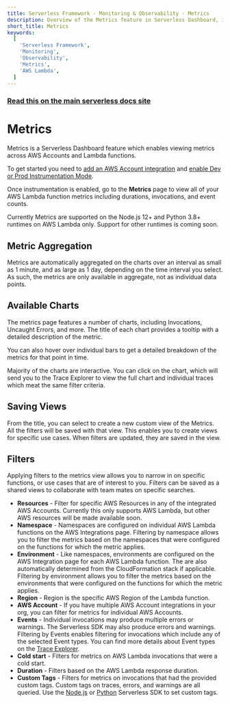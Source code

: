 ```yaml
---
title: Serverless Framework - Monitoring & Observability - Metrics
description: Overview of the Metrics feature in Serverless Dashboard, including setup, available charts, and filters.
short_title: Metrics
keywords:
  [
    'Serverless Framework',
    'Monitoring',
    'Observability',
    'Metrics',
    'AWS Lambda',
  ]
---
```


<!-- DOCS-SITE-LINK:START automatically generated  -->

### [Read this on the main serverless docs site](https://www.serverless.com/framework/docs/guides/monitoring/metrics/)

<!-- DOCS-SITE-LINK:END -->

# Metrics

Metrics is a Serverless Dashboard feature which enables viewing metrics across
AWS Accounts and Lambda functions.

To get started you need to [add an AWS Account integration](./integrations/aws.md)
and [enable Dev or Prod Instrumentation Mode](./instrumentation.md).

Once instrumentation is enabled, go to the **Metrics** page to view all of your
AWS Lambda function metrics including durations, invocations, and event counts.

Currently Metrics are supported on the Node.js 12+ and Python 3.8+ runtimes on
AWS Lambda only. Support for other runtimes is coming soon.

## Metric Aggregation

Metrics are automatically aggregated on the charts over an interval as small as
1 minute, and as large as 1 day, depending on the time interval you select. As
such, the metrics are only available in aggregate, not as individual data
points.

## Available Charts

The metrics page features a number of charts, including Invocations, Uncaught
Errors, and more. The title of each chart provides a tooltip with a detailed
description of the metric.

You can also hover over individual bars to get a detailed breakdown of the
metrics for that point in time.

Majority of the charts are interactive. You can click on the chart, which will
send you to the Trace Explorer to view the full chart and individual traces
which meat the same filter criteria.

## Saving Views

From the title, you can select to create a new custom view of the Metrics. All
the filters will be saved with that view. This enables you to create views for
specific use cases. When filters are updated, they are saved in the view.

## Filters

Applying filters to the metrics view allows you to narrow in on
specific functions, or use cases that are of interest to you. Filters can be
saved as a shared views to collaborate with team mates on specific searches.

- **Resources** - Filter for specific AWS Resources in any of the integrated
  AWS Accounts. Currently this only supports AWS Lambda, but other AWS resources
  will be made available soon.
- **Namespace** - Namespaces are configured on individual AWS Lambda functions
  on the AWS Integrations page. Filtering by namespace allows you to filter the
  metrics based on the namespaces that were configured on the functions for which
  the metric applies.
- **Environment** - Like namespaces, environments are configured on the AWS
  Integration page for each AWS Lambda function. The are also automatically
  determined from the CloudFormation stack if applicable. Filtering by environment
  allows you to filter the metrics based on the environments that were configured
  on the functions for which the metric applies.
- **Region** - Region is the specific AWS Region of the Lambda function.
- **AWS Account** - If you have multiple AWS Account integrations in your
  org, you can filter for metrics for individual AWS Accounts.
- **Events** - Individual invocations may produce multiple errors or warnings.
  The Serverless SDK may also produce errors and warnings. Filtering by Events
  enables filtering for invocations which include any of the selected Event types.
  You can find more details about Event types on the [Trace Explorer](./trace-explorer.md).
- **Cold start** - Filters for metrics on AWS Lambda invocations that were a
  cold start.
- **Duration** - Filters based on the AWS Lambda response duration.
- **Custom Tags** - Filters for metrics on invocations that had the provided
  custom tags. Custom tags on traces, errors, and warnings are all queried. Use
  the [Node.js](../nodejs-sdk.md) or [Python](./python-sdk.md) Serverless SDK to
  set custom tags.
